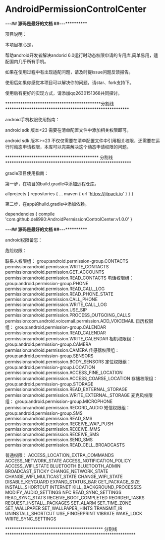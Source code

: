 # AndroidPermissionControlCenter

********************************---##  源码是最好的文档 ##---******************************************


项目说明：

本项目核心是，

帮助android开发者解决andorid 6.0运行时动态权限申请的专用库,简单易用，适配国内几乎所有手机。

如果在使用过程中有出现适配问题，请及时提issue问题反馈报告。

使用后如果你感觉本项目可以解决你的问题，请star、fork支持下。

使用后有更好的实现方式，请添加qq2630151368共同探讨。

********************************************分割线 *********************************************************

android手机权限使用指南：

android sdk 版本<23 需要在清单配置文件中添加相关权限即可。 

<uses-permission android:name="android.permission.CAMERA"/>

android sdk 版本>=23 不仅仅需要在清单配置文件中引用相关权限，还需要在运行时动态申请权限，本库可以完美解决这个动态申请权限的问题。

******************************************* 分割线 **********************************************************

gradle项目使用指南：

第一步，在项目的build.gradle中添加远程仓库。

allprojects {
		repositories {
			...
			maven { url 'https://jitpack.io' }
		}
	}

第二步，在app的huild.gradle中添加依赖。

dependencies {
	        compile 'com.github.deli990:AndroidPermissionControlCenter:v1.0.0'
	}



********************************---## 源码是最好的文档 ##---******************************************

android权限备忘：

危险权限：

联系人权限组：
group:android.permission-group.CONTACTS
  permission:android.permission.WRITE_CONTACTS
  permission:android.permission.GET_ACCOUNTS
  permission:android.permission.READ_CONTACTS
电话权限组：
group:android.permission-group.PHONE
  permission:android.permission.READ_CALL_LOG
  permission:android.permission.READ_PHONE_STATE
  permission:android.permission.CALL_PHONE
  permission:android.permission.WRITE_CALL_LOG
  permission:android.permission.USE_SIP
  permission:android.permission.PROCESS_OUTGOING_CALLS
  permission:com.android.voicemail.permission.ADD_VOICEMAIL
日历权限组：
group:android.permission-group.CALENDAR
  permission:android.permission.READ_CALENDAR
  permission:android.permission.WRITE_CALENDAR
相机权限组：
group:android.permission-group.CAMERA
  permission:android.permission.CAMERA
传感器权限组：
group:android.permission-group.SENSORS
  permission:android.permission.BODY_SENSORS
定位权限组：
group:android.permission-group.LOCATION
  permission:android.permission.ACCESS_FINE_LOCATION
  permission:android.permission.ACCESS_COARSE_LOCATION
存储权限组：
group:android.permission-group.STORAGE
  permission:android.permission.READ_EXTERNAL_STORAGE
  permission:android.permission.WRITE_EXTERNAL_STORAGE
麦克风权限组：
group:android.permission-group.MICROPHONE
  permission:android.permission.RECORD_AUDIO
短信权限组：
group:android.permission-group.SMS
  permission:android.permission.READ_SMS
  permission:android.permission.RECEIVE_WAP_PUSH
  permission:android.permission.RECEIVE_MMS
  permission:android.permission.RECEIVE_SMS
  permission:android.permission.SEND_SMS
  permission:android.permission.READ_CELL_BROADCASTS

普通权限：
ACCESS_LOCATION_EXTRA_COMMANDS
ACCESS_NETWORK_STATE
ACCESS_NOTIFICATION_POLICY
ACCESS_WIFI_STATE
BLUETOOTH
BLUETOOTH_ADMIN
BROADCAST_STICKY
CHANGE_NETWORK_STATE
CHANGE_WIFI_MULTICAST_STATE
CHANGE_WIFI_STATE
DISABLE_KEYGUARD
EXPAND_STATUS_BAR
GET_PACKAGE_SIZE
INSTALL_SHORTCUT
INTERNET
KILL_BACKGROUND_PROCESSES
MODIFY_AUDIO_SETTINGS
NFC
READ_SYNC_SETTINGS
READ_SYNC_STATS
RECEIVE_BOOT_COMPLETED
REORDER_TASKS
REQUEST_INSTALL_PACKAGES
SET_ALARM
SET_TIME_ZONE
SET_WALLPAPER
SET_WALLPAPER_HINTS
TRANSMIT_IR
UNINSTALL_SHORTCUT
USE_FINGERPRINT
VIBRATE
WAKE_LOCK
WRITE_SYNC_SETTINGS


********************************************* 分割线 ************************************************************
